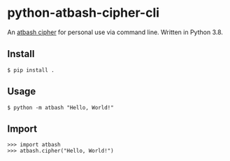 # python-atbash-cipher-cli
An [atbash cipher](https://en.wikipedia.org/wiki/Atbash) for personal use via command line. Written in Python 3.8.

## Install
```
$ pip install .
```

## Usage
```
$ python -m atbash "Hello, World!"
```

## Import

```
>>> import atbash
>>> atbash.cipher("Hello, World!")
```